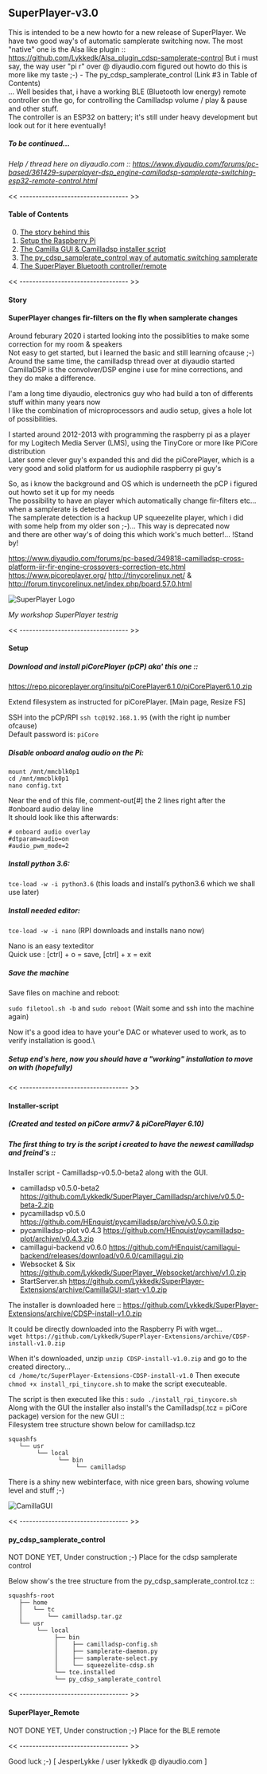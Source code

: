 ## SuperPlayer-v3.0

This is intended to be a new howto for a new release of SuperPlayer.
We have two good way's of automatic samplerate switching now. The most "native" one is the Alsa like plugin ::
https://github.com/Lykkedk/Alsa_plugin_cdsp-samplerate-control
But i must say, the way user "pi r" over @ diyaudio.com figured out howto do this is more like my taste ;-) - The py_cdsp_samplerate_control (Link #3 in Table of Contents)  
... Well besides that, i have a working BLE (Bluetooth low energy) remote controller on the go, for controlling the Camilladsp volume / play & pause and other stuff.\
The controller is an ESP32 on battery; it's still under heavy development but look out for it here eventually!
##### To be continued...

*Help / thread here on diyaudio.com :: https://www.diyaudio.com/forums/pc-based/361429-superplayer-dsp_engine-camilladsp-samplerate-switching-esp32-remote-control.html*

<< ---------------------------------- >>

#### Table of Contents

0. [The story behind this](#Story)
1. [Setup the Raspberry Pi](#Setup)
2. [The Camilla GUI & Camilladsp installer script](#Installer-script)
3. [The py_cdsp_samplerate_control way of automatic switching samplerate](#py_cdsp_samplerate_control)
4. [The SuperPlayer Bluetooth controller/remote](#SuperPlayer_Remote)

<< ---------------------------------- >>

#### Story

#### SuperPlayer changes fir-filters on the fly when samplerate changes 

Around feburary 2020 i started looking into the possiblities to make some correction for my room & speakers\
Not easy to get started, but i learned the basic and still learning ofcause ;-)\
Around the same time, the camilladsp thread over at diyaudio started\
CamillaDSP is the convolver/DSP engine i use for mine corrections, and they do make a difference.

I'am a long time diyaudio, electronics guy who had build a ton of differents stuff within many years now\
I like the combination of microprocessors and audio setup, gives a hole lot of possibilities.

I started around 2012-2013 with programming the raspberry pi as a player for my Logitech Media Server (LMS), using the TinyCore or more like PiCore distribution\
Later some clever guy's expanded this and did the piCorePlayer, which is a very good and solid platform for us audiophile raspberry pi guy's

So, as i know the background and OS which is underneeth the pCP i figured out howto set it up for my needs\
The possibility to have an player which automatically change fir-filters etc... when a samplerate is detected\
The samplerate detection is a hackup UP squeezelite player, which i did with some help from my older son ;-)... This way is deprecated now\
and there are other way's of doing this which work's much better!... !Stand by!

https://www.diyaudio.com/forums/pc-based/349818-camilladsp-cross-platform-iir-fir-engine-crossovers-correction-etc.html
https://www.picoreplayer.org/
http://tinycorelinux.net/ & http://forum.tinycorelinux.net/index.php/board,57.0.html

![SuperPlayer Logo](/SuperPlayer_v3.png)

*My workshop SuperPlayer testrig* 

<< ---------------------------------- >>

#### Setup

##### Download and install piCorePlayer (pCP) aka' this one :: 
https://repo.picoreplayer.org/insitu/piCorePlayer6.1.0/piCorePlayer6.1.0.zip

Extend filesystem as instructed for piCorePlayer. \[Main page, Resize
FS\]

SSH into the pCP/RPI ```ssh tc@192.168.1.95``` (with the right ip number
ofcause)\
Default password is: ```piCore``` 

##### Disable onboard analog audio on the Pi:

```
mount /mnt/mmcblk0p1
cd /mnt/mmcblk0p1
nano config.txt
```
Near the end of this file, comment-out\[\#\] the 2 lines right after the \#onboard audio delay line\
It should look like this afterwards:
```
# onboard audio overlay
#dtparam=audio=on
#audio_pwm_mode=2
```
##### Install python 3.6:

```tce-load -w -i python3.6``` (this loads and install’s python3.6 which we
shall use later)

##### Install needed editor:

```tce-load -w -i nano``` (RPI downloads and installs nano now)

Nano is an easy texteditor\
Quick use : \[ctrl\] + o = save, \[ctrl\] + x = exit

##### Save the machine
Save files on machine and reboot:

```sudo filetool.sh -b``` and 
```sudo reboot``` (Wait some and ssh into the machine again)

Now it's a good idea to have your'e DAC or whatever used to work, as to verify installation is good.\
##### Setup end's here, now you should have a "working" installation to move on with (hopefully)

<< ---------------------------------- >>

#### Installer-script 
##### (Created and tested on piCore armv7 & piCorePlayer 6.10)

##### The first thing to try is the script i created to have the newest camilladsp and freind's ::

Installer script - Camilladsp-v0.5.0-beta2 along with the GUI.

* camilladsp v0.5.0-beta2      https://github.com/Lykkedk/SuperPlayer_Camilladsp/archive/v0.5.0-beta-2.zip
* pycamilladsp v0.5.0          https://github.com/HEnquist/pycamilladsp/archive/v0.5.0.zip
* pycamilladsp-plot v0.4.3     https://github.com/HEnquist/pycamilladsp-plot/archive/v0.4.3.zip
* camillagui-backend v0.6.0    https://github.com/HEnquist/camillagui-backend/releases/download/v0.6.0/camillagui.zip
* Websocket & Six              https://github.com/Lykkedk/SuperPlayer_Websocket/archive/v1.0.zip
* StartServer.sh               https://github.com/Lykkedk/SuperPlayer-Extensions/archive/CamillaGUI-start-v1.0.zip


The installer is downloaded here :: https://github.com/Lykkedk/SuperPlayer-Extensions/archive/CDSP-install-v1.0.zip

It could be directly downloaded into the Raspberry Pi with wget...\
```wget https://github.com/Lykkedk/SuperPlayer-Extensions/archive/CDSP-install-v1.0.zip```

When it's downloaded, unzip ```unzip CDSP-install-v1.0.zip``` and go to the created directory...\
```cd /home/tc/SuperPlayer-Extensions-CDSP-install-v1.0``` Then execute ```chmod +x install_rpi_tinycore.sh```
to make the script executeable.

The script is then executed like this : ```sudo ./install_rpi_tinycore.sh```\
Along with the GUI the installer also install's the Camilladsp(.tcz = piCore package) version for the new GUI ::\
Filesystem tree structure shown below for camilladsp.tcz
```
squashfs
   └── usr
        └── local
              └── bin
                   └── camilladsp
```

There is a shiny new webinterface, with nice green bars, showing volume level and stuff ;-)

![CamillaGUI](/CamillaGUI.png)

<< ---------------------------------- >>

#### py_cdsp_samplerate_control
NOT DONE YET, Under construction ;-) Place for the cdsp samplerate control

Below show's the tree structure from the py_cdsp_samplerate_control.tcz ::
```
squashfs-root
   ├── home
   │   └── tc
   │       └── camilladsp.tar.gz
   └── usr
        └── local
             ├── bin
             │    ├── camilladsp-config.sh
             │    ├── samplerate-daemon.py
             │    ├── samplerate-select.py
             │    └── squeezelite-cdsp.sh
             └── tce.installed
             └── py_cdsp_samplerate_control

```

<< ---------------------------------- >>

#### SuperPlayer_Remote
NOT DONE YET, Under construction ;-) Place for the BLE remote

<< ---------------------------------- >>  

Good luck ;-)  [ JesperLykke / user lykkedk @ diyaudio.com ]
